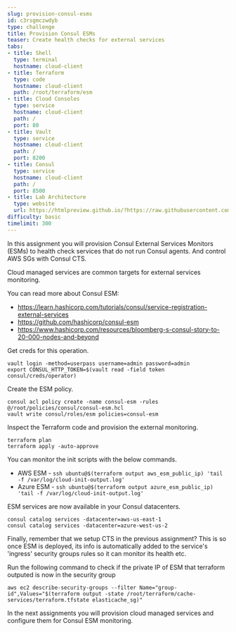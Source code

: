 ```yaml
---
slug: provision-consul-esms
id: c3rsgmczwdyb
type: challenge
title: Provision Consul ESMs
teaser: Create health checks for external services
tabs:
- title: Shell
  type: terminal
  hostname: cloud-client
- title: Terraform
  type: code
  hostname: cloud-client
  path: /root/terraform/esm
- title: Cloud Consoles
  type: service
  hostname: cloud-client
  path: /
  port: 80
- title: Vault
  type: service
  hostname: cloud-client
  path: /
  port: 8200
- title: Consul
  type: service
  hostname: cloud-client
  path: /
  port: 8500
- title: Lab Architecture
  type: website
  url: https://htmlpreview.github.io/?https://raw.githubusercontent.com/hashicorp/field-workshops-consul/add-consul-multi-cloud/instruqt-tracks/multi-cloud-service-networking-with-consul/assets/diagrams/diagrams.html
difficulty: basic
timelimit: 300
---
```

In this assignment you will provision Consul External Services Monitors (ESMs) to health check services that do not run Consul agents. And control AWS SGs with Consul CTS. <br>

Cloud managed services are common targets for external services monitoring. <br>

You can read more about Consul ESM:
  * https://learn.hashicorp.com/tutorials/consul/service-registration-external-services
  * https://github.com/hashicorp/consul-esm
  * https://www.hashicorp.com/resources/bloomberg-s-consul-story-to-20-000-nodes-and-beyond

Get creds for this operation. <br>

```
vault login -method=userpass username=admin password=admin
export CONSUL_HTTP_TOKEN=$(vault read -field token consul/creds/operator)
```

Create the ESM policy. <br>

```
consul acl policy create -name consul-esm -rules @/root/policies/consul/consul-esm.hcl
vault write consul/roles/esm policies=consul-esm
```

Inspect the Terraform code and provision the external monitoring. <br>

```
terraform plan
terraform apply -auto-approve
```

You can monitor the init scripts with the below commands. <br>
* AWS ESM - `ssh ubuntu@$(terraform output aws_esm_public_ip) 'tail -f /var/log/cloud-init-output.log'`
* Azure ESM - `ssh ubuntu@$(terraform output azure_esm_public_ip) 'tail -f /var/log/cloud-init-output.log'`


ESM services are now available in your Consul datacenters. <br>

```
consul catalog services -datacenter=aws-us-east-1
consul catalog services -datacenter=azure-west-us-2
```
Finally, remember that we setup CTS in the previous assignment? This is so once ESM is deployed, its info is automatically added to the service's 'ingress' security groups rules so it can monitor its health etc. <br>

Run the following command to check if the private IP of ESM that terraform outputed is now in the security group <br>

```
aws ec2 describe-security-groups --filter Name="group-id",Values="$(terraform output -state /root/terraform/cache-services/terraform.tfstate elasticache_sg)"
```

In the next assignments you will provision cloud managed services and configure them for Consul ESM monitoring.
